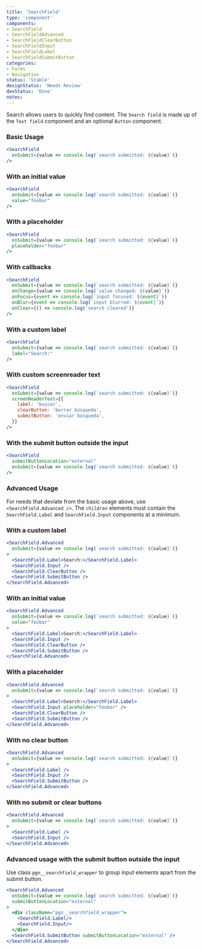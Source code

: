 ```yaml
---
title: 'SearchField'
type: 'component'
components:
- SearchField
- SearchFieldAdvanced
- SearchFieldClearButton
- SearchFieldInput
- SearchFieldLabel
- SearchFieldSubmitButton
categories:
- Forms
- Navigation
status: 'Stable'
designStatus: 'Needs Review'
devStatus: 'Done'
notes:
---
```


Search allows users to quickly find content. The ``Search field`` is made up of the ``Text field`` component and an optional ``Button`` component.

### Basic Usage

```jsx live
<SearchField
  onSubmit={value => console.log(`search submitted: ${value}`)}
/>
```

### With an initial value

```jsx live
<SearchField
  onSubmit={value => console.log(`search submitted: ${value}`)}
  value="foobar"
/>
```

### With a placeholder

```jsx live
<SearchField
  onSubmit={value => console.log(`search submitted: ${value}`)}
  placeholder="foobar"
/>
```

### With callbacks

```jsx live
<SearchField
  onSubmit={value => console.log(`search submitted: ${value}`)}
  onChange={value => console.log(`value changed: ${value}`)}
  onFocus={event => console.log(`input focused: ${event}`)}
  onBlur={event => console.log(`input blurred: ${event}`)}
  onClear={() => console.log('search cleared')}
/>
```

### With a custom label

```jsx live
<SearchField
  onSubmit={value => console.log(`search submitted: ${value}`)}
  label="Search:"
/>
```

### With custom screenreader text

```jsx live
<SearchField
  onSubmit={value => console.log(`search submitted: ${value}`)}
  screenReaderText={{
    label: 'buscar',
    clearButton: 'borrar búsqueda',
    submitButton: 'enviar búsqueda',
  }}
/>
```

### With the submit button outside the input

```jsx live
<SearchField
  submitButtonLocation="external"
  onSubmit={value => console.log(`search submitted: ${value}`)}
/>
```

### Advanced Usage

For needs that deviate from the basic usage above, use `<SearchField.Advanced />`. The `children` elements must contain the `SearchField.Label` and `SearchField.Input` components at a minimum.

### With a custom label

```jsx live
<SearchField.Advanced
  onSubmit={value => console.log(`search submitted: ${value}`)}
>
  <SearchField.Label>Search:</SearchField.Label>
  <SearchField.Input />
  <SearchField.ClearButton />
  <SearchField.SubmitButton />
</SearchField.Advanced>
```

### With an initial value

```jsx live
<SearchField.Advanced
  onSubmit={value => console.log(`search submitted: ${value}`)}
  value="foobar"
>
  <SearchField.Label>Search:</SearchField.Label>
  <SearchField.Input />
  <SearchField.ClearButton />
  <SearchField.SubmitButton />
</SearchField.Advanced>
```

### With a placeholder

```jsx live
<SearchField.Advanced
  onSubmit={value => console.log(`search submitted: ${value}`)}
>
  <SearchField.Label>Search:</SearchField.Label>
  <SearchField.Input placeholder="foobar" />
  <SearchField.ClearButton />
  <SearchField.SubmitButton />
</SearchField.Advanced>
```

### With no clear button

```jsx live
<SearchField.Advanced
  onSubmit={value => console.log(`search submitted: ${value}`)}
>
  <SearchField.Label />
  <SearchField.Input />
  <SearchField.SubmitButton />
</SearchField.Advanced>
```

### With no submit or clear buttons

```jsx live
<SearchField.Advanced
  onSubmit={value => console.log(`search submitted: ${value}`)}
>
  <SearchField.Label />
  <SearchField.Input />
</SearchField.Advanced>
```

### Advanced usage with the submit button outside the input

Use class `pgn__searchfield_wrapper` to group input elements apart from the submit button.

```jsx live
<SearchField.Advanced
  onSubmit={value => console.log(`search submitted: ${value}`)}
  submitButtonLocation="external"
>
  <div className="pgn__searchfield_wrapper">
    <SearchField.Label/>
    <SearchField.Input/>
  </div>
  <SearchField.SubmitButton submitButtonLocation="external" />
</SearchField.Advanced>
```

<testguide
  defaultText="`label: 'search'`, `submitButton: 'submit search'`, `clearButton: 'clear search'`, `buttonText: 'Search'`"
  events="`onSubmit`, `onChange`, `onClear`"
  dataTestId
  selectors="`pgn__searchfield_wrapper`"
/>
